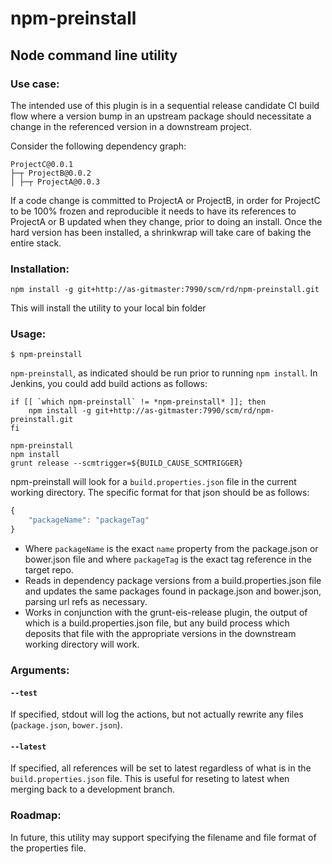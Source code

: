 # npm-preinstall

## Node command line utility

### Use case:
The intended use of this plugin is in a sequential release candidate CI build flow where a version bump in an upstream package should necessitate a change in the referenced version in a downstream project.

Consider the following dependency graph:

```shell
ProjectC@0.0.1
├─┬ ProjectB@0.0.2
│ ├─┬ ProjectA@0.0.3
```

If a code change is committed to ProjectA or ProjectB, in order for ProjectC to be 100% frozen and reproducible it needs to have its references to ProjectA or B updated when they change, prior to doing an install.  Once the hard version has been installed, a shrinkwrap will take care of baking the entire stack.

### Installation:
```shell
npm install -g git+http://as-gitmaster:7990/scm/rd/npm-preinstall.git
```

This will install the utility to your local bin folder

### Usage:
```shell
$ npm-preinstall
```

`npm-preinstall`, as indicated should be run prior to running `npm install`.  In Jenkins, you could add build actions as follows:

```shell
if [[ `which npm-preinstall` != *npm-preinstall* ]]; then
	npm install -g git+http://as-gitmaster:7990/scm/rd/npm-preinstall.git
fi

npm-preinstall
npm install
grunt release --scmtrigger=${BUILD_CAUSE_SCMTRIGGER}
```

npm-preinstall will look for a `build.properties.json` file in the current working directory.  The specific format for that json should be as follows:

```js
{
	"packageName": "packageTag"
}
```

* Where `packageName` is the exact `name` property from the package.json or bower.json file and where `packageTag` is the exact tag reference in the target repo.
* Reads in dependency package versions from a build.properties.json file and updates the same packages found in package.json and bower.json, parsing url refs as necessary.
* Works in conjunction with the grunt-eis-release plugin, the output of which is a build.properties.json file, but any build process which deposits that file with the appropriate versions in the downstream working directory will work.

### Arguments:
#### `--test`
If specified, stdout will log the actions, but not actually rewrite any files (`package.json`, `bower.json`).

#### `--latest`
If specified, all references will be set to latest regardless of what is in the `build.properties.json` file.  This is useful for reseting to latest when merging back to a development branch.

### Roadmap:
In future, this utility may support specifying the filename and file format of the properties file.
